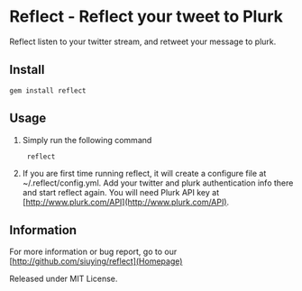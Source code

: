 # Reflect - Reflect your tweet to Plurk #

Reflect listen to your twitter stream, and retweet your message to plurk.

## Install ##

    gem install reflect

## Usage ##

1. Simply run the following command

		reflect

2. If you are first time running reflect, it will create a configure file at ~/.reflect/config.yml. Add your twitter and plurk authentication info there and start reflect again. You will need Plurk API key at [http://www.plurk.com/API](http://www.plurk.com/API).

## Information ##

For more information or bug report, go to our [http://github.com/siuying/reflect](Homepage)

Released under MIT License.